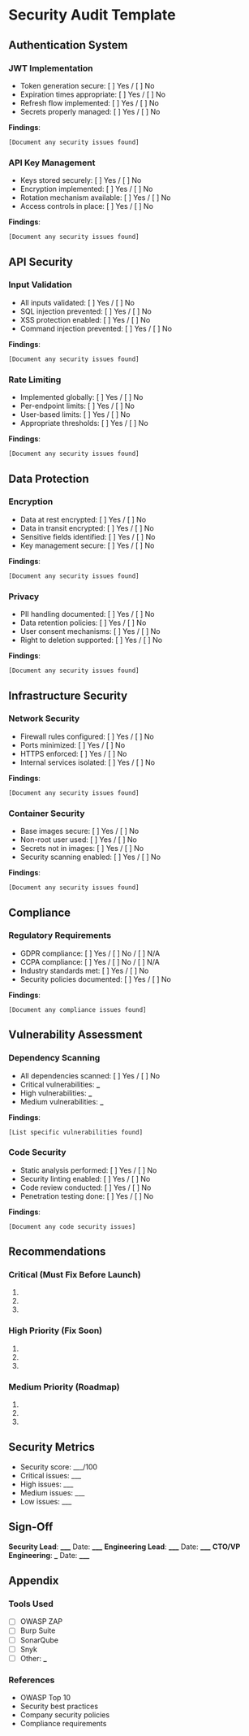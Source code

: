 # Security Audit Template

## Authentication System

### JWT Implementation

- Token generation secure: [ ] Yes / [ ] No
- Expiration times appropriate: [ ] Yes / [ ] No
- Refresh flow implemented: [ ] Yes / [ ] No
- Secrets properly managed: [ ] Yes / [ ] No

**Findings**:

```
[Document any security issues found]
```

### API Key Management

- Keys stored securely: [ ] Yes / [ ] No
- Encryption implemented: [ ] Yes / [ ] No
- Rotation mechanism available: [ ] Yes / [ ] No
- Access controls in place: [ ] Yes / [ ] No

**Findings**:

```
[Document any security issues found]
```

## API Security

### Input Validation

- All inputs validated: [ ] Yes / [ ] No
- SQL injection prevented: [ ] Yes / [ ] No
- XSS protection enabled: [ ] Yes / [ ] No
- Command injection prevented: [ ] Yes / [ ] No

**Findings**:

```
[Document any security issues found]
```

### Rate Limiting

- Implemented globally: [ ] Yes / [ ] No
- Per-endpoint limits: [ ] Yes / [ ] No
- User-based limits: [ ] Yes / [ ] No
- Appropriate thresholds: [ ] Yes / [ ] No

**Findings**:

```
[Document any security issues found]
```

## Data Protection

### Encryption

- Data at rest encrypted: [ ] Yes / [ ] No
- Data in transit encrypted: [ ] Yes / [ ] No
- Sensitive fields identified: [ ] Yes / [ ] No
- Key management secure: [ ] Yes / [ ] No

**Findings**:

```
[Document any security issues found]
```

### Privacy

- PII handling documented: [ ] Yes / [ ] No
- Data retention policies: [ ] Yes / [ ] No
- User consent mechanisms: [ ] Yes / [ ] No
- Right to deletion supported: [ ] Yes / [ ] No

**Findings**:

```
[Document any security issues found]
```

## Infrastructure Security

### Network Security

- Firewall rules configured: [ ] Yes / [ ] No
- Ports minimized: [ ] Yes / [ ] No
- HTTPS enforced: [ ] Yes / [ ] No
- Internal services isolated: [ ] Yes / [ ] No

**Findings**:

```
[Document any security issues found]
```

### Container Security

- Base images secure: [ ] Yes / [ ] No
- Non-root user used: [ ] Yes / [ ] No
- Secrets not in images: [ ] Yes / [ ] No
- Security scanning enabled: [ ] Yes / [ ] No

**Findings**:

```
[Document any security issues found]
```

## Compliance

### Regulatory Requirements

- GDPR compliance: [ ] Yes / [ ] No / [ ] N/A
- CCPA compliance: [ ] Yes / [ ] No / [ ] N/A
- Industry standards met: [ ] Yes / [ ] No
- Security policies documented: [ ] Yes / [ ] No

**Findings**:

```
[Document any compliance issues found]
```

## Vulnerability Assessment

### Dependency Scanning

- All dependencies scanned: [ ] Yes / [ ] No
- Critical vulnerabilities: **\_**
- High vulnerabilities: **\_**
- Medium vulnerabilities: **\_**

**Findings**:

```
[List specific vulnerabilities found]
```

### Code Security

- Static analysis performed: [ ] Yes / [ ] No
- Security linting enabled: [ ] Yes / [ ] No
- Code review conducted: [ ] Yes / [ ] No
- Penetration testing done: [ ] Yes / [ ] No

**Findings**:

```
[Document any code security issues]
```

## Recommendations

### Critical (Must Fix Before Launch)

1.
2.
3.

### High Priority (Fix Soon)

1.
2.
3.

### Medium Priority (Roadmap)

1.
2.
3.

## Security Metrics

- Security score: \_\_\_/100
- Critical issues: \_\_\_
- High issues: \_\_\_
- Medium issues: \_\_\_
- Low issues: \_\_\_

## Sign-Off

**Security Lead**: ******\_\_\_****** Date: ****\_\_\_****
**Engineering Lead**: ****\_\_\_**** Date: ****\_\_\_****
**CTO/VP Engineering**: ****\_**** Date: ****\_\_\_****

## Appendix

### Tools Used

- [ ] OWASP ZAP
- [ ] Burp Suite
- [ ] SonarQube
- [ ] Snyk
- [ ] Other: ******\_******

### References

- OWASP Top 10
- Security best practices
- Company security policies
- Compliance requirements
